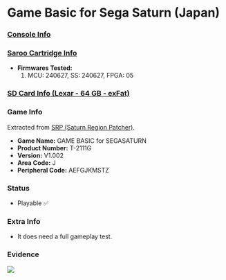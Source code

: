 # Game Basic for Sega Saturn (Japan)

### [Console Info](../../../../../Info/Consoles/VA13/README.md)

### [Saroo Cartridge Info](../../../../../Info/Cartridges/RetroGameParadiseStore/1.32F/README.md)

- <b>Firmwares Tested:</b>
  1. MCU: 240627, SS: 240627, FPGA: 05

### [SD Card Info (Lexar - 64 GB - exFat)](../../../../../Info/SdCards/Lexar/64GB/exfat/README.md)

### Game Info

Extracted from [SRP (Saturn Region Patcher)](https://segaxtreme.net/resources/saturn-region-patcher.81/download).

- <b>Game Name:</b> GAME BASIC for SEGASATURN
- <b>Product Number:</b> T-2111G
- <b>Version:</b> V1.002
- <b>Area Code:</b> J
- <b>Peripheral Code:</b> AEFGJKMSTZ

### Status

- Playable :white_check_mark:

### Extra Info

- It does need a full gameplay test.

### Evidence

[![](https://img.youtube.com/vi/q63GXy3ZCJg/0.jpg)](https://www.youtube.com/watch?v=q63GXy3ZCJg)
